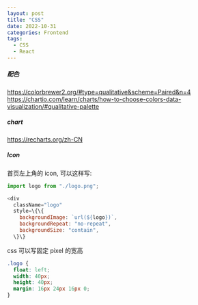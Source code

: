 ```yaml
---
layout: post
title: "CSS"
date: 2022-10-31
categories: Frontend
tags:
  - CSS
  - React
---
```


##### 配色

<https://colorbrewer2.org/#type=qualitative&scheme=Paired&n=4>  
<https://chartio.com/learn/charts/how-to-choose-colors-data-visualization/#qualitative-palette>

##### chart

<https://recharts.org/zh-CN>

##### Icon

首页左上角的 icon, 可以这样写:

```js
import logo from "./logo.png";

<div
  className="logo"
  style=\{\{
    backgroundImage: `url(${logo})`,
    backgroundRepeat: "no-repeat",
    backgroundSize: "contain",
  \}\}
```

css 可以写固定 pixel 的宽高

```css
.logo {
  float: left;
  width: 40px;
  height: 40px;
  margin: 16px 24px 16px 0;
}
```
